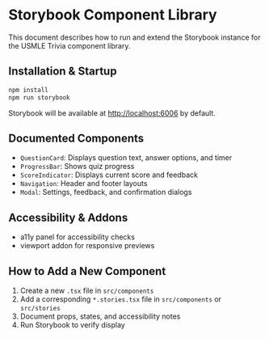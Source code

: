 # Storybook Component Library

This document describes how to run and extend the Storybook instance for the USMLE Trivia component library.

## Installation & Startup
```bash
npm install
npm run storybook
```

Storybook will be available at <http://localhost:6006> by default.

## Documented Components
- `QuestionCard`: Displays question text, answer options, and timer
- `ProgressBar`: Shows quiz progress
- `ScoreIndicator`: Displays current score and feedback
- `Navigation`: Header and footer layouts
- `Modal`: Settings, feedback, and confirmation dialogs

## Accessibility & Addons
- a11y panel for accessibility checks
- viewport addon for responsive previews

## How to Add a New Component
1. Create a new `.tsx` file in `src/components`
2. Add a corresponding `*.stories.tsx` file in `src/components` or `src/stories`
3. Document props, states, and accessibility notes
4. Run Storybook to verify display
